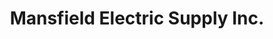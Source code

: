 ---
title: "Mansfield Electric Supply Inc."
url: /ontario/mansfield-electric-supply-inc/
shop: electronics
---